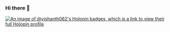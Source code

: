 ### Hi there 👋

<!--
**vishanth062/vishanth062** is a ✨ _special_ ✨ repository because its `README.md` (this file) appears on your GitHub profile.

Here are some ideas to get you started:

- 🔭 I’m currently working on ...
- 🌱 I’m currently learning ...
- 👯 I’m looking to collaborate on ...
- 🤔 I’m looking for help with ...
- 💬 Ask me about ...
- 📫 How to reach me: ...
- 😄 Pronouns: ...
- ⚡ Fun fact: ...
-->
[![An image of @vishanth062's Holopin badges, which is a link to view their full Holopin profile](https://holopin.me/vishanth062)](https://holopin.io/@vishanth062)
